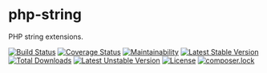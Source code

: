 # php-string


PHP string extensions.

[![Build Status](https://travis-ci.com/halnique/php-string.svg?token=XvYo9WxYGLhpW4jmB1sm&branch=develop)](https://travis-ci.com/halnique/php-string)
[![Coverage Status](https://coveralls.io/repos/github/halnique/php-string/badge.svg)](https://coveralls.io/github/halnique/php-string)
[![Maintainability](https://api.codeclimate.com/v1/badges/25648b3de2cc1249f7fc/maintainability)](https://codeclimate.com/github/halnique/php-string/maintainability)
[![Latest Stable Version](https://poser.pugx.org/halnique/php-string/v/stable)](https://packagist.org/packages/halnique/php-string)
[![Total Downloads](https://poser.pugx.org/halnique/php-string/downloads)](https://packagist.org/packages/halnique/php-string)
[![Latest Unstable Version](https://poser.pugx.org/halnique/php-string/v/unstable)](https://packagist.org/packages/halnique/php-string)
[![License](https://poser.pugx.org/halnique/php-string/license)](https://packagist.org/packages/halnique/php-string)
[![composer.lock](https://poser.pugx.org/halnique/php-string/composerlock)](https://packagist.org/packages/halnique/php-string)
